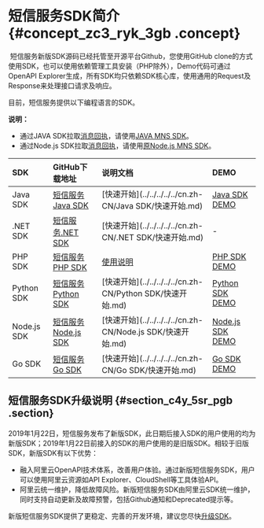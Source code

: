 # 短信服务SDK简介 {#concept_zc3_ryk_3gb .concept}

 短信服务新版SDK源码已经托管至开源平台Github，您使用GitHub clone的方式使用SDK，也可以使用依赖管理工具安装（PHP除外），Demo代码可通过OpenAPI Explorer生成，所有SDK均只依赖SDK核心库，使用通用的Request及Response来处理接口请求及响应。

目前，短信服务提供以下编程语言的SDK。

**说明：** 

-   通过JAVA SDK拉取[消息回执](../../../../../cn.zh-CN/API参考/回执消息/简介.md)，请使用[JAVA MNS SDK](http://ytx-sdk.oss-cn-shanghai.aliyuncs.com/dysms_mns_java_sdk.zip)。
-   通过Node.js SDK拉取[消息回执](../../../../../cn.zh-CN/API参考/回执消息/简介.md)，请使用[原Node.js MNS SDK](https://www.npmjs.com/package/@alicloud/sms-sdk)。

|SDK|GitHub下载地址|说明文档|DEMO|
|:--|:---------|:---|:---|
|Java SDK|[短信服务Java SDK](https://github.com/aliyun/aliyun-openapi-java-sdk/tree/master/aliyun-java-sdk-core)|[快速开始](../../../../../cn.zh-CN/Java SDK/快速开始.md)|[Java SDK DEMO](https://api.aliyun.com/#/?product=Dysmsapi&lang=JAVA)|
|.NET SDK|[短信服务.NET SDK](https://github.com/aliyun/aliyun-openapi-net-sdk/tree/master/aliyun-net-sdk-core)|[快速开始](../../../../../cn.zh-CN/.NET SDK/快速开始.md)|-|
|PHP SDK|[短信服务PHP SDK](https://github.com/aliyun/openapi-sdk-php-client)|[使用说明](https://github.com/aliyun/openapi-sdk-php-client/blob/master/README-CN.md)|[PHP SDK DEMO](https://api.aliyun.com/#/?product=Dysmsapi&lang=PHP)|
|Python SDK|[短信服务Python SDK](https://github.com/aliyun/aliyun-openapi-python-sdk/tree/master/aliyun-python-sdk-core)|[快速开始](../../../../../cn.zh-CN/Python SDK/快速开始.md)|[Python SDK DEMO](https://api.aliyun.com/#/?product=Dysmsapi&lang=PYTHON)|
|Node.js SDK|[短信服务Node.js SDK](https://www.npmjs.com/package/@alicloud/pop-core)|[快速开始](../../../../../cn.zh-CN/Node.js SDK/快速开始.md)|[Node.js SDK DEMO](https://api.aliyun.com/#/?product=Dysmsapi&lang=NODEJS)|
|Go SDK|[短信服务Go SDK](https://github.com/aliyun/alibaba-cloud-sdk-go/)|[快速开始](../../../../../cn.zh-CN/Go SDK/快速开始.md)|[Go SDK DEMO](https://api.aliyun.com/#/?product=Dysmsapi&lang=GO)|

## 短信服务SDK升级说明 {#section_c4y_5sr_pgb .section}

2019年1月22日，短信服务发布了新版SDK，此日期后接入SDK的用户使用的均为新版SDK；2019年1月22日前接入的SDK的用户使用的是旧版SDK。相较于旧版SDK，新版SDK有以下优势：

-   融入阿里云OpenAPI技术体系，改善用户体验。通过新版短信服务SDK，用户可以使用阿里云资源如API Explorer、CloudShell等工具体验API。
-   阿里云统一维护，降低故障风险。新版短信服务SDK由阿里云SDK统一维护，同时支持自动更新及故障预警，包括Github通知和Deprecated提示等。

新版短信服务SDK提供了更稳定、完善的开发环境，建议您尽快[升级SDK](cn.zh-CN/SDK参考（新版）/升级SDK.md)。

